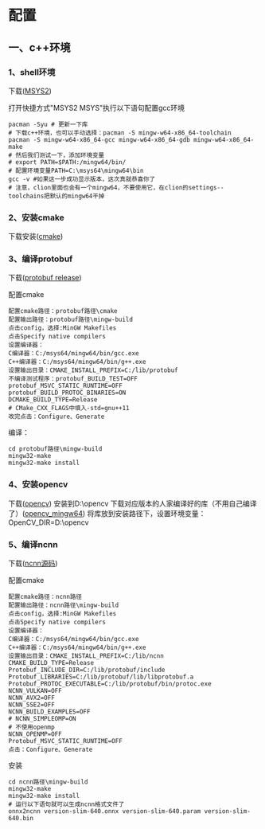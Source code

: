 # 配置

## 一、c++环境

### 1、shell环境

下载([MSYS2](https://www.msys2.org/))

打开快捷方式"MSYS2 MSYS"执行以下语句配置gcc环境
```shell
pacman -Syu # 更新一下库
# 下载c++环境，也可以手动选择：pacman -S mingw-w64-x86_64-toolchain
pacman -S mingw-w64-x86_64-gcc mingw-w64-x86_64-gdb mingw-w64-x86_64-make
# 然后我们测试一下，添加环境变量
# export PATH=$PATH:/mingw64/bin/
# 配置环境变量PATH=C:\msys64\mingw64\bin
gcc -v #如果这一步成功显示版本，这次真就恭喜你了
# 注意，clion里面也会有一个mingw64，不要使用它，在clion的settings--toolchains把默认的mingw64干掉
```

### 2、安装cmake

下载安装([cmake](https://cmake.org/download/))

### 3、编译protobuf

下载([protobuf release](https://github.com/protocolbuffers/protobuf/releases/download/v3.20.0/protobuf-all-3.20.0.zip))

配置cmake
```text
配置cmake路径：protobuf路径\cmake
配置输出路径：protobuf路径\mingw-build
点击config，选择:MinGW Makefiles
点击Specify native compilers
设置编译器：
C编译器：C:/msys64/mingw64/bin/gcc.exe
C++编译器：C:/msys64/mingw64/bin/g++.exe
设置输出目录：CMAKE_INSTALL_PREFIX=C:/lib/protobuf
不编译测试程序：protobuf_BUILD_TEST=OFF
protobuf_MSVC_STATIC_RUNTIME=OFF
protobuf_BUILD_PROTOC_BINARIES=ON
DCMAKE_BUILD_TYPE=Release
# CMake_CXX_FLAGS中填入-std=gnu++11
改完点击：Configure、Generate
```

编译：
```shell
cd protobuf路径\mingw-build
mingw32-make
mingw32-make install
```

### 4、安装opencv

下载([opencv](https://opencv.org/releases/))
安装到D:\\opencv
下载对应版本的人家编译好的库（不用自己编译了）([opencv_mingw64](https://github.com/huihut/OpenCV-MinGW-Build/releases))
将库放到安装路径下，设置环境变量：OpenCV_DIR=D:\\opencv


### 5、编译ncnn
下载([ncnn源码](https://github.com/Tencent/ncnn/archive/refs/tags/20220216.zip))

配置cmake
```text
配置cmake路径：ncnn路径
配置输出路径：ncnn路径\mingw-build
点击config，选择:MinGW Makefiles
点击Specify native compilers
设置编译器：
C编译器：C:/msys64/mingw64/bin/gcc.exe
C++编译器：C:/msys64/mingw64/bin/g++.exe
设置输出目录：CMAKE_INSTALL_PREFIX=C:/lib/ncnn
CMAKE_BUILD_TYPE=Release
Protobuf_INCLUDE_DIR=C:/lib/protobuf/include
Protobuf_LIBRARIES=C:/lib/protobuf/lib/libprotobuf.a
Protobuf_PROTOC_EXECUTABLE=C:/lib/protobuf/bin/protoc.exe
NCNN_VULKAN=OFF
NCNN_AVX2=OFF
NCNN_SSE2=OFF
NCNN_BUILD_EXAMPLES=OFF
# NCNN_SIMPLEOMP=ON
# 不使用openmp
NCNN_OPENMP=OFF
Protobuf_MSVC_STATIC_RUNTIME=OFF
点击：Configure、Generate
```
安装
```shell
cd ncnn路径\mingw-build
mingw32-make
mingw32-make install
# 运行以下语句就可以生成ncnn格式文件了
onnx2ncnn version-slim-640.onnx version-slim-640.param version-slim-640.bin
```
